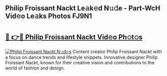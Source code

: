 ## Philip Froissant Nackt Le𝚊k𝚎d N𝚞𝚍e - Part-WcH Vid𝚎o Le𝚊ks Photos FJ9N1

# <h2><a href="http://fb95zsv.evod.top/?m=Philip+Froissant+Nackt">🔗 👉🔴 Philip Froissant Nackt Vid𝚎o Ph𝚘t𝚘s</a></h2>

[![Philip Froissant Nackt N𝚞d𝚎s](https://i.imgur.com/8V9OHl7.gif)](http://fb95zsv.evod.top/?m=Philip+Froissant+Nackt)
Content creator Philip Froissant Nackt with a focus on dance trends and lifestyle snippets. Innovative designer Philip Froissant Nackt, known for their creative vision and contributions to the world of fashion and design. 
